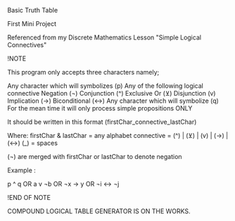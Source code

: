 Basic Truth Table

First Mini Project

Referenced from my Discrete Mathematics Lesson "Simple Logical Connectives"

!NOTE

This program only accepts three characters namely;

Any character which will symbolizes (p)
Any of the following logical connective
Negation (¬)
Conjunction (^)
Exclusive Or (⊻)
Disjunction (v)
Implication (→)
Biconditional (↔)
Any character which will symbolize (q)
For the mean time it will only process simple propositions ONLY

It should be written in this format (firstChar_connective_lastChar)

Where: firstChar & lastChar = any alphabet connective = (^) | (⊻) | (v) | (→) | (↔) (_) = spaces

(¬) are merged with firstChar or lastChar to denote negation

Example : 

p ^ q OR 
a v ¬b OR
¬x → y 
OR ¬i ↔ ¬j

!END OF NOTE

COMPOUND LOGICAL TABLE GENERATOR IS ON THE WORKS.
